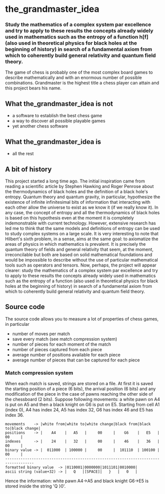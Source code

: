 # the_grandmaster_idea

### Study the mathematics of a complex system par excellence and try to apply to these results the concepts already widely used in mathematics such as the entropy of a function h[f] (also used in theoretical physics for black holes at the beginning of history) in search of a fundamental axiom from which to coherently build general relativity and quantum field theory.
The game of chess is probably one of the most complex board games to describe mathematically and with an enormous number of possible combinations. Grandmaster is the highest title a chess player can attain and this project bears his name.

## What the_grandmaster_idea is not
* a software to establish the best chess game
* a way to discover all possible playable games
* yet another chess software

## What the_grandmaster_idea is
* all the rest

## A bit of history
This project started a long time ago. The initial inspiration came from reading a scientific article by Stephen Hawking and Roger Penrose about the thermodynamics of black holes and the definition of a black hole's entropy. Quantum theory and quantum gravity, in particular, hypothesize the existence of infinite infinitesimal bits of information that interacting with each other allow the universe to exist as we know it (if we really know it). In any case, the concept of entropy and all the thermodynamics of black holes is based on this hypothesis even at the moment it is completely indemonstrable with current technology. However, extensive research has led me to think that the same models and definitions of entropy can be used to study complex systems on a large scale.
It is very interesting to note that Hilbert's sixth problem, in a sense, aims at the same goal: to axiomatize the areas of physics in which mathematics is prevalent. It is precisely the quantum theory of fields and general relativity that seem, at the moment, irreconcilable but both are based on solid mathematical foundations and would be impossible to describe without the use of particular mathematical tools such as operators and tensors.
Now, perhaps, the project will appear clearer: study the mathematics of a complex system par excellence and try to apply to these results the concepts already widely used in mathematics such as the entropy of a function (also used in theoretical physics for black holes at the beginning of history) in search of a fundamental axiom from which to coherently build general relativity and quantum field theory.

## Source code
The source code allows you to measure a lot of properties of chess games, in particular
* number of moves per match
* save every match (see match compression system)
* number of pieces for each moment of the match
* number of pieces captured from each piece
* average number of positions available for each piece
* average number of pieces that can be captured for each piece

### Match compression system
When each match is saved, strings are stored on a file. At first it is saved the starting position of a piece (6 bits), the arrival position (6 bits) and any modification of the piece in the case of pawns reaching the other side of the chessboard (2 bits).
Suppose following movements: a white pawn on A4 is put on A5 and then a black knight on G6 is put on E5. Starting from cell A1 (index 0), A4 has index 24, A5 has index 32, G6 has index 46 and E5 has index 36.
```
movements    -> |white from|white to|white change|black from|black to|black change|
positions    -> |    A4    |   A5   |     00     |    G6    |   E5   |     00     |
indexes      -> |    24    |   32   |     00     |    46    |   36   |     00     |
binary value -> |  011000  | 100000 |     00     |  101110  | 100100 |     00     |
-----------------------------------------------------------------------------------
formatted binary value  -> |0110001|0000000|1011101|0010000|
ascii string (value+32) -> |   Q   |[SPACE]|   }   |   0   |
```
Hence the information: white pawn A4->A5 and black knight G6->E5 is stored inside the string 'Q }0'.